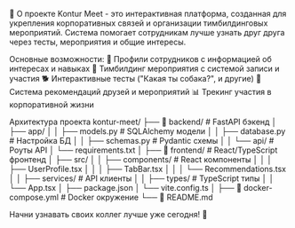 📖 О проекте
Kontur Meet - это интерактивная платформа, созданная для укрепления корпоративных связей и организации тимбилдинговых мероприятий. Система помогает сотрудникам лучше узнать друг друга через тесты, мероприятия и общие интересы.

Основные возможности:
👥 Профили сотрудников с информацией об интересах и навыках
🎪 Тимбилдинг мероприятия с системой записи и участия
🐕 Интерактивные тесты ("Какая ты собака?", и другие)
🤝 Система рекомендаций друзей и мероприятий
📊 Трекинг участия в корпоративной жизни

Архитектура проекта
kontur-meet/
├── 📁 backend/                 # FastAPI бэкенд
│   ├── app/
│   │   ├── models.py          # SQLAlchemy модели
│   │   ├── database.py        # Настройка БД
│   │   ├── schemas.py         # Pydantic схемы
│   │   └── api/               # Роуты API
│   └── requirements.txt
│
├── 📁 frontend/               # React/TypeScript фронтенд
│   ├── src/
│   │   ├── components/        # React компоненты
│   │   │   ├── UserProfile.tsx
│   │   │   ├── TabBar.tsx
│   │   │   └── Recommendations.tsx
│   │   ├── services/          # API клиенты
│   │   ├── types/             # TypeScript типы
│   │   └── App.tsx
│   ├── package.json
│   └── vite.config.ts
│
├── 🐳 docker-compose.yml      # Docker окружение
└── 📄 README.md

Начни узнавать своих коллег лучше уже сегодня! 🎉
